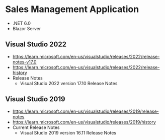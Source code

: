 # Sales Management Application
+ .NET 6.0
+ Blazor Server

## Visual Studio 2022
+ https://learn.microsoft.com/en-us/visualstudio/releases/2022/release-notes-v17.0
+ https://learn.microsoft.com/en-us/visualstudio/releases/2022/release-history
+ Release Notes
  + Visual Studio 2022 version 17.10 Release Notes

## Visual Studio 2019
+ https://learn.microsoft.com/en-us/visualstudio/releases/2019/release-notes
+ https://learn.microsoft.com/en-us/visualstudio/releases/2019/history
+ Current Release Notes
  + Visual Studio 2019 version 16.11 Release Notes
